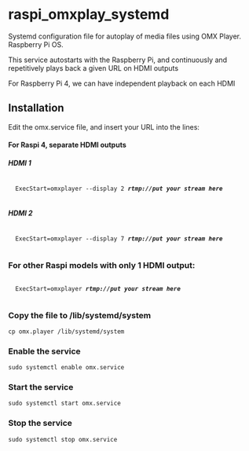# raspi_omxplay_systemd
Systemd configuration file for autoplay of media files using OMX Player. Raspberry Pi OS.

This service autostarts with the Raspberry Pi, and continuously and repetitively plays back a given URL on HDMI outputs

For Raspberry Pi 4, we can have independent playback on each HDMI

## Installation

Edit the omx.service file, and insert your URL into the lines:

#### For Raspi 4, separate HDMI outputs
##### HDMI 1
<code>
  ExecStart=omxplayer --display 2 <b><i>rtmp://put your stream here</b></i>
  </code>

##### HDMI 2
<code>
  ExecStart=omxplayer --display 7 <b><i>rtmp://put your stream here</b></i>
  </code>


### For other Raspi models with only 1 HDMI output:

<code>
  ExecStart=omxplayer <b><i>rtmp://put your stream here</b></i>
  </code>

### Copy the file to /lib/systemd/system
```
cp omx.player /lib/systemd/system
```

### Enable the service

``` 
sudo systemctl enable omx.service
```

### Start the service

```
sudo systemctl start omx.service
```

### Stop the service
```
sudo systemctl stop omx.service
```
